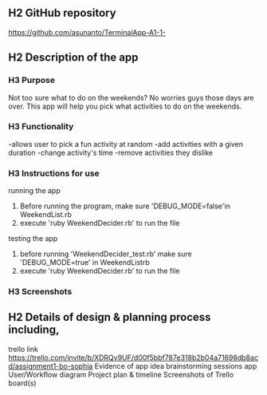 
## H2 GitHub repository
https://github.com/asunanto/TerminalApp-A1-1-

## H2 Description of the app
### H3 Purpose
Not too sure what to do on the weekends? No worries guys those days are over.
This app will help you pick what activities to do on the weekends.

### H3 Functionality
-allows user to pick a fun activity at random
-add activities with a given duration 
-change activity's time
-remove activities they dislike

### H3 Instructions for use
running the app
1) Before running the program, make sure 'DEBUG_MODE=false'in WeekendList.rb
2) execute 'ruby WeekendDecider.rb' to run the file

testing the app
1) before running 'WeekendDecider_test.rb' make sure 'DEBUG_MODE=true' in WeekendListrb
2) execute 'ruby WeekendDecider.rb' to run the file

### H3 Screenshots

 
## H2 Details of design & planning process including,
trello link
https://trello.com/invite/b/XDRQv9UF/d00f5bbf787e318b2b04a71698db8acd/assignment1-bo-sophia
        Evidence of app idea brainstorming sessions
        app User/Workflow diagram
        Project plan & timeline
        Screenshots of Trello board(s)

